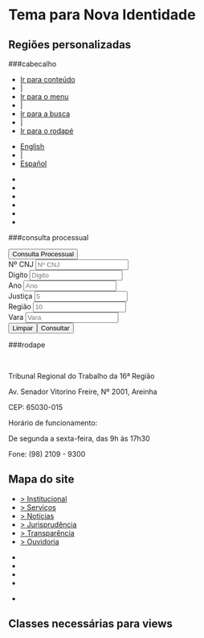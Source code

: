 # Tema para Nova Identidade

## Regiões personalizadas

###cabecalho
<div class="header_content"><div class="accessibility"><ul><li><a href="#">Ir para conteúdo </a></li><li>|</li><li><a href="#">Ir para o menu </a></li><li>|</li><li><a href="#">Ir para a busca </a></li><li>|</li><li><a href="#">Ir para o rodapé</a></li></ul></div><div class="translation_tools"><ul><li><a href="#">English</a></li><li>|</li><li><a href="#">Español</a></li></ul></div><div class="access_links"><ul><li class="icons_access_links icons_information">&nbsp;</li><li class="icons_access_links icons_zoom_more">&nbsp;</li><li class="icons_access_links icons_zoom_less">&nbsp;</li><li class="icons_access_links icons_libras">&nbsp;</li><li class="icons_access_links icons_contrast">&nbsp;</li><li class="icons_intranet">&nbsp;</li></ul></div></div>

###consulta processual
<div class="process_consultation_wrapper"><div class="process_consultation_content"><form class="form-inline"><button class="btn consulta_processual_badge" id="consulta_processual_badge" type="button">Consulta Processual</button><div class="form-group"><label class="sr-only" for="numero_cnj">Nº CNJ</label> <input class="form-control" id="numero_cnj" placeholder="Nº CNJ" type="text" /></div><div class="form-group"><label class="sr-only" for="digito">Digito</label> <input class="form-control" id="digito" placeholder="Digito" type="text" /></div><div class="form-group"><label class="sr-only" for="ano">Ano</label> <input class="form-control" id="ano" placeholder="Ano" type="text" /></div><div class="form-group"><label class="sr-only" for="justica">Justiça</label> <input class="form-control" id="justica" placeholder="5" type="text" /></div><div class="form-group"><label class="sr-only" for="regiao">Região</label> <input class="form-control" id="regiao" placeholder="10" type="text" /></div><div class="form-group col"><label class="sr-only" for="vara">Vara</label> <input class="form-control" id="vara" placeholder="Vara" type="text" /></div><button class="btn mb-2 consulta_processual_clean" type="submit">Limpar</button><button class="btn mb-2 consulta_processual_consult" type="submit">Consultar</button></form></div></div>

###rodape
<div class="bloco_footer logo_footer col-sm-12 col-md-2"><div class="imagem_logo">&nbsp;</div></div><div class="bloco_footer endereco_footer col-sm-12 col-md-4"><p>Tribunal Regional do Trabalho da 16ª Região</p><p>Av. Senador Vitorino Freire, Nº 2001, Areinha</p><p>CEP: 65030-015</p><p>Horário de funcionamento:</p><p>De segunda a sexta-feira, das 9h às 17h30</p><p>Fone: (98) 2109 - 9300</p></div><div class="bloco_footer mapa_site col-sm-12 col-md-3"><h2>Mapa do site</h2><ul><li><a href="#"><span class="icon">&gt;</span> Institucional</a></li><li><a href="#"><span class="icon">&gt;</span> Serviços</a></li><li><a href="#"><span class="icon">&gt;</span> Notícias</a></li><li><a href="#"><span class="icon">&gt;</span> Jurisprudência</a></li><li><a href="#"><span class="icon">&gt;</span> Transparência</a></li><li><a href="#"><span class="icon">&gt;</span> Ouvidoria</a></li></ul></div><div class="bloco_footer rede_social col-sm-12 col-md-3"><ul class="lista_links"><li><div class="social facebook">&nbsp;</div></li><li><div class="social twitter">&nbsp;</div></li><li><div class="social instagram">&nbsp;</div></li><li><div class="social email ultimo_elemento">&nbsp;</div></li></ul><ul class="lista_links"><li><div class="social icon_information">&nbsp;</div></li></ul></div>

## Classes necessárias para views